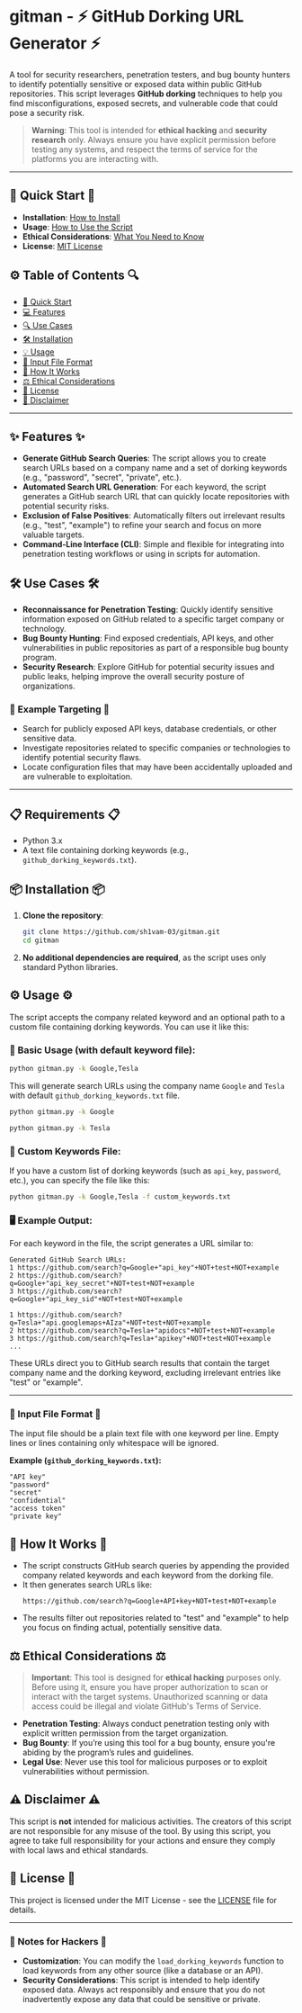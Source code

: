 # gitman - ⚡️ GitHub Dorking URL Generator ⚡️

A tool for security researchers, penetration testers, and bug bounty hunters to identify potentially sensitive or exposed data within public GitHub repositories. This script leverages **GitHub dorking** techniques to help you find misconfigurations, exposed secrets, and vulnerable code that could pose a security risk.

> **Warning**: This tool is intended for **ethical hacking** and **security research** only. Always ensure you have explicit permission before testing any systems, and respect the terms of service for the platforms you are interacting with.
---

## 🚀 Quick Start 🚀

- **Installation**: [How to Install](#installation)
- **Usage**: [How to Use the Script](#usage)
- **Ethical Considerations**: [What You Need to Know](#ethical-considerations)
- **License**: [MIT License](#license)


## ⚙️ Table of Contents 🔍

- [🚀 Quick Start](#-quick-start)
- [💻 Features](#features)
- [🔍 Use Cases](#use-cases)
- [🛠 Installation](#installation)
- [💡 Usage](#usage)
- [📄 Input File Format](#input-file-format)
- [🔧 How It Works](#how-it-works)
- [⚖️ Ethical Considerations](#ethical-considerations)
- [📜 License](#license)
- [💬 Disclaimer](#disclaimer)

---


## ✨ Features ✨

- **Generate GitHub Search Queries**: The script allows you to create search URLs based on a company name and a set of dorking keywords (e.g., "password", "secret", "private", etc.).
- **Automated Search URL Generation**: For each keyword, the script generates a GitHub search URL that can quickly locate repositories with potential security risks.
- **Exclusion of False Positives**: Automatically filters out irrelevant results (e.g., "test", "example") to refine your search and focus on more valuable targets.
- **Command-Line Interface (CLI)**: Simple and flexible for integrating into penetration testing workflows or using in scripts for automation.

## 🛠️ Use Cases 🛠️

- **Reconnaissance for Penetration Testing**: Quickly identify sensitive information exposed on GitHub related to a specific target company or technology.
- **Bug Bounty Hunting**: Find exposed credentials, API keys, and other vulnerabilities in public repositories as part of a responsible bug bounty program.
- **Security Research**: Explore GitHub for potential security issues and public leaks, helping improve the overall security posture of organizations.

### 🎯 Example Targeting 🎯

- Search for publicly exposed API keys, database credentials, or other sensitive data.
- Investigate repositories related to specific companies or technologies to identify potential security flaws.
- Locate configuration files that may have been accidentally uploaded and are vulnerable to exploitation.

---
## 📋 Requirements 📋

- Python 3.x
- A text file containing dorking keywords (e.g., `github_dorking_keywords.txt`).

## 📦 Installation 📦

1. **Clone the repository**:
   ```bash
   git clone https://github.com/sh1vam-03/gitman.git
   cd gitman
   ```

2. **No additional dependencies are required**, as the script uses only standard Python libraries.

## ⚙️ Usage ⚙️

The script accepts the company related keyword and an optional path to a custom file containing dorking keywords. You can use it like this:

### 🔑 Basic Usage (with default keyword file):

```bash
python gitman.py -k Google,Tesla
```

This will generate search URLs using the company name `Google` and `Tesla` with default `github_dorking_keywords.txt` file.

```bash
python gitman.py -k Google
```
```bash
python gitman.py -k Tesla
```

### 📂 Custom Keywords File:

If you have a custom list of dorking keywords (such as `api_key`, `password`, etc.), you can specify the file like this:

```bash
python gitman.py -k Google,Tesla -f custom_keywords.txt
```

### 🖥️ Example Output:

For each keyword in the file, the script generates a URL similar to:

```text
Generated GitHub Search URLs:
1 https://github.com/search?q=Google+"api_key"+NOT+test+NOT+example
2 https://github.com/search?q=Google+"api_key_secret"+NOT+test+NOT+example
3 https://github.com/search?q=Google+"api_key_sid"+NOT+test+NOT+example

1 https://github.com/search?q=Tesla+"api.googlemaps+AIza"+NOT+test+NOT+example
2 https://github.com/search?q=Tesla+"apidocs"+NOT+test+NOT+example
3 https://github.com/search?q=Tesla+"apikey"+NOT+test+NOT+example
...
```

These URLs direct you to GitHub search results that contain the target company name and the dorking keyword, excluding irrelevant entries like "test" or "example".

---

### 📃 Input File Format 📃

The input file should be a plain text file with one keyword per line. Empty lines or lines containing only whitespace will be ignored.

**Example (`github_dorking_keywords.txt`):**
```text
"API key"
"password"
"secret"
"confidential"
"access token"
"private key"
```

## 🧠 How It Works 🧠

- The script constructs GitHub search queries by appending the provided company related keywords and each keyword from the dorking file.
- It then generates search URLs like:
  ```
  https://github.com/search?q=Google+API+key+NOT+test+NOT+example
  ```
- The results filter out repositories related to "test" and "example" to help you focus on finding actual, potentially sensitive data.

## ⚖️ Ethical Considerations ⚖️

> **Important**: This tool is designed for **ethical hacking** purposes only. Before using it, ensure you have proper authorization to scan or interact with the target systems. Unauthorized scanning or data access could be illegal and violate GitHub's Terms of Service.

- **Penetration Testing**: Always conduct penetration testing only with explicit written permission from the target organization.
- **Bug Bounty**: If you’re using this tool for a bug bounty, ensure you're abiding by the program’s rules and guidelines.
- **Legal Use**: Never use this tool for malicious purposes or to exploit vulnerabilities without permission.

## ⚠️ Disclaimer ⚠️

This script is **not** intended for malicious activities. The creators of this script are not responsible for any misuse of the tool. By using this script, you agree to take full responsibility for your actions and ensure they comply with local laws and ethical standards.

## 🤖 License 🤖

This project is licensed under the MIT License - see the [LICENSE](LICENSE) file for details.

---

### 🚨 Notes for Hackers 🚨

- **Customization**: You can modify the `load_dorking_keywords` function to load keywords from any other source (like a database or an API).
- **Security Considerations**: This script is intended to help identify exposed data. Always act responsibly and ensure that you do not inadvertently expose any data that could be sensitive or private.

